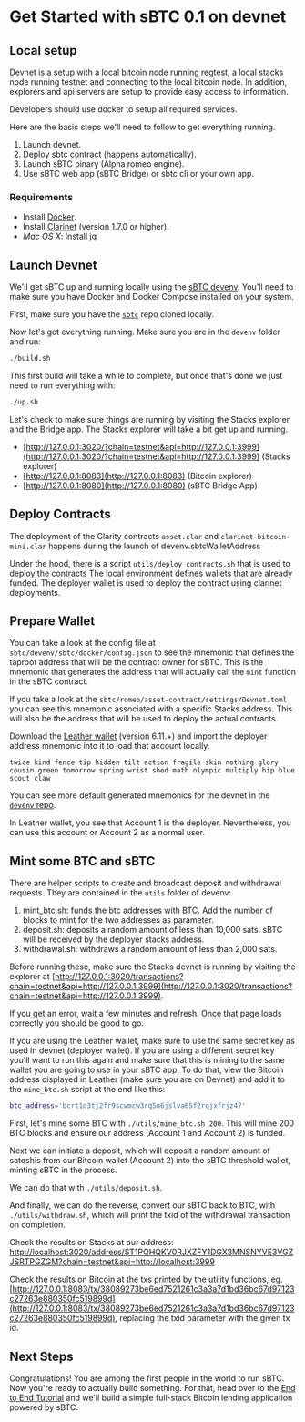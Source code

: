# Get Started with sBTC 0.1 on devnet

## Local setup

Devnet is a setup with a local bitcoin node running regtest, a local stacks node running testnet and connecting to the local bitcoin node. In addition, explorers and api servers are setup to provide easy access to information.

Developers should use docker to setup all required services.

Here are the basic steps we'll need to follow to get everything running.

1. Launch devnet.
2. Deploy sbtc contract (happens automatically).
3. Launch sBTC binary (Alpha romeo engine).
4. Use sBTC web app (sBTC Bridge) or sbtc cli or your own app.

### Requirements

- Install [Docker](https://docs.docker.com/engine/install/).
- Install [Clarinet](https://github.com/hirosystems/clarinet) (version 1.7.0 or higher).
- _Mac OS X_: Install [jq](https://formulae.brew.sh/formula/jq)

## Launch Devnet

We'll get sBTC up and running locally using the [sBTC devenv](https://github.com/stacks-network/sbtc/blob/main/devenv/README.md). You'll need to make sure you have Docker and Docker Compose installed on your system.

First, make sure you have the [`sbtc`](https://github.com/stacks-network/sbtc) repo cloned locally.

Now let's get everything running. Make sure you are in the `devenv` folder and run:

```bash
./build.sh
```

This first build will take a while to complete, but once that's done we just need to run everything with:

```bash
./up.sh
```

Let's check to make sure things are running by visiting the Stacks explorer and the Bridge app. The Stacks explorer will take a bit get up and running.

- [http://127.0.0.1:3020/?chain=testnet&api=http://127.0.0.1:3999](http://127.0.0.1:3020/?chain=testnet&api=http://127.0.0.1:3999) (Stacks explorer)
- [http://127.0.0.1:8083](http://127.0.0.1:8083) (Bitcoin explorer)
- [http://127.0.0.1:8080](http://127.0.0.1:8080) (sBTC Bridge App)

## Deploy Contracts

The deployment of the Clarity contracts `asset.clar` and `clarinet-bitcoin-mini.clar` happens during the launch of devenv.sbtcWalletAddress

Under the hood, there is a script `utils/deploy_contracts.sh` that is used to deploy the contracts The local environment defines wallets that are already funded. The deployer wallet is used to deploy the contract using clarinet deployments.

## Prepare Wallet
You can take a look at the config file at `sbtc/devenv/sbtc/docker/config.json` to see the mnemonic that defines the taproot address that will be the contract owner for sBTC. This is the mnemonic that generates the address that will actually call the `mint` function in the sBTC contract.

If you take a look at the `sbtc/romeo/asset-contract/settings/Devnet.toml` you can see this mnemonic associated with a specific Stacks address. This will also be the address that will be used to deploy the actual contracts.

Download the [Leather wallet](https://leather.io) (version 6.11.+) and import the deployer address mnemonic into it to load that account locally.
```
twice kind fence tip hidden tilt action fragile skin nothing glory cousin green tomorrow spring wrist shed math olympic multiply hip blue scout claw
```

You can see more default generated mnemonics for the devnet in the [`devenv` repo](https://github.com/stacks-network/sbtc/devenv).

In Leather wallet, you see that Account 1 is the deployer. Nevertheless, you can use this account or Account 2 as a normal user.

## Mint some BTC and sBTC

There are helper scripts to create and broadcast deposit and withdrawal requests. They are contained in the `utils` folder of devenv:

1. mint_btc.sh: funds the btc addresses with BTC. Add the number of blocks to mint for the two addresses as parameter.
2. deposit.sh: deposits a random amount of less than 10,000 sats. sBTC will be received by the deployer stacks address.
3. withdrawal.sh: withdraws a random amount of less than 2,000 sats.

Before running these, make sure the Stacks devnet is running by visiting the explorer at [http://127.0.0.1:3020/transactions?chain=testnet&api=http://127.0.0.1:3999](http://127.0.0.1:3020/transactions?chain=testnet&api=http://127.0.0.1:3999).

If you get an error, wait a few minutes and refresh. Once that page loads correctly you should be good to go.

If you are using the Leather wallet, make sure to use the same secret key as used in devnet (deployer wallet). If you are using a different secret key you'll want to run this again and make sure that this is mining to the same wallet you are going to use in your sBTC app. To do that, view the Bitcoin address displayed in Leather (make sure you are on Devnet) and add it to the `mine_btc.sh` script at the end like this:

```bash
btc_address='bcrt1q3tj2fr9scwmcw3rq5m6jslva65f2rqjxfrjz47'
```

First, let's mine some BTC with `./utils/mine_btc.sh 200`. This will mine 200 BTC blocks and ensure our address (Account 1 and Account 2) is funded.

Next we can initiate a deposit, which will deposit a random amount of satoshis from our Bitcoin wallet (Account 2) into the sBTC threshold wallet, minting sBTC in the process.

We can do that with `./utils/deposit.sh`.

And finally, we can do the reverse, convert our sBTC back to BTC, with `./utils/withdraw.sh`, which will print the txid of the withdrawal transaction on completion.

Check the results on Stacks at our address:
[http://localhost:3020/address/ST1PQHQKV0RJXZFY1DGX8MNSNYVE3VGZJSRTPGZGM?chain=testnet&api=http://localhost:3999](http://localhost:3020/address/ST1PQHQKV0RJXZFY1DGX8MNSNYVE3VGZJSRTPGZGM?chain=testnet&api=http://localhost:3999)

Check the results on Bitcoin at the txs printed by the utility functions, eg. [http://127.0.0.1:8083/tx/38089273be6ed7521261c3a3a7d1bd36bc67d97123c27263e880350fc519899d](http://127.0.0.1:8083/tx/38089273be6ed7521261c3a3a7d1bd36bc67d97123c27263e880350fc519899d), replacing the txid parameter with the given tx id.

## Next Steps

Congratulations! You are among the first people in the world to run sBTC. Now you're ready to actually build something. For that, head over to the [End to End Tutorial](./tutorial.md) and we'll build a simple full-stack Bitcoin lending application powered by sBTC.
